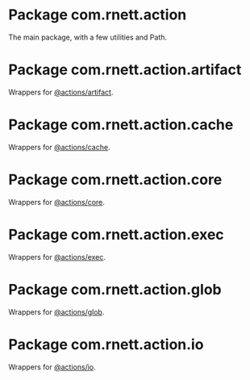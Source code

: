 # Package com.rnett.action

The main package, with a few utilities and Path.

# Package com.rnett.action.artifact

Wrappers for [@actions/artifact](https://github.com/actions/toolkit/blob/main/packages/artifact).

# Package com.rnett.action.cache

Wrappers for [@actions/cache](https://github.com/actions/toolkit/blob/main/packages/cache).

# Package com.rnett.action.core

Wrappers for [@actions/core](https://github.com/actions/toolkit/blob/main/packages/core).

# Package com.rnett.action.exec

Wrappers for [@actions/exec](https://github.com/actions/toolkit/blob/main/packages/exec).

# Package com.rnett.action.glob

Wrappers for [@actions/glob](https://github.com/actions/toolkit/blob/main/packages/glob).

# Package com.rnett.action.io

Wrappers for [@actions/io](https://github.com/actions/toolkit/blob/main/packages/io).